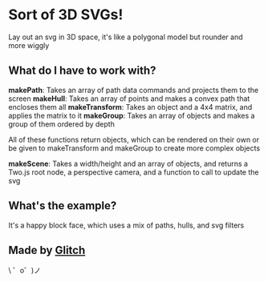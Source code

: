 Sort of 3D SVGs!
=================

Lay out an svg in 3D space, it's like a polygonal model but rounder and more wiggly

What do I have to work with?
----------------------------
**makePath**: Takes an array of path data commands and projects them to the screen
**makeHull**: Takes an array of points and makes a convex path that encloses them all
**makeTransform**: Takes an object and a 4x4 matrix, and applies the matrix to it
**makeGroup**: Takes an array of objects and makes a group of them ordered by depth

All of these functions return objects, which can be rendered on their own or be given to makeTransform and makeGroup to create more complex objects

**makeScene**: Takes a width/height and an array of objects, and returns a Two.js root node, a perspective camera, and a function to call to update the svg

What's the example?
-------------------
It's a happy block face, which uses a mix of paths, hulls, and svg filters

Made by [Glitch](https://glitch.com/)
-------------------

\ ゜o゜)ノ
